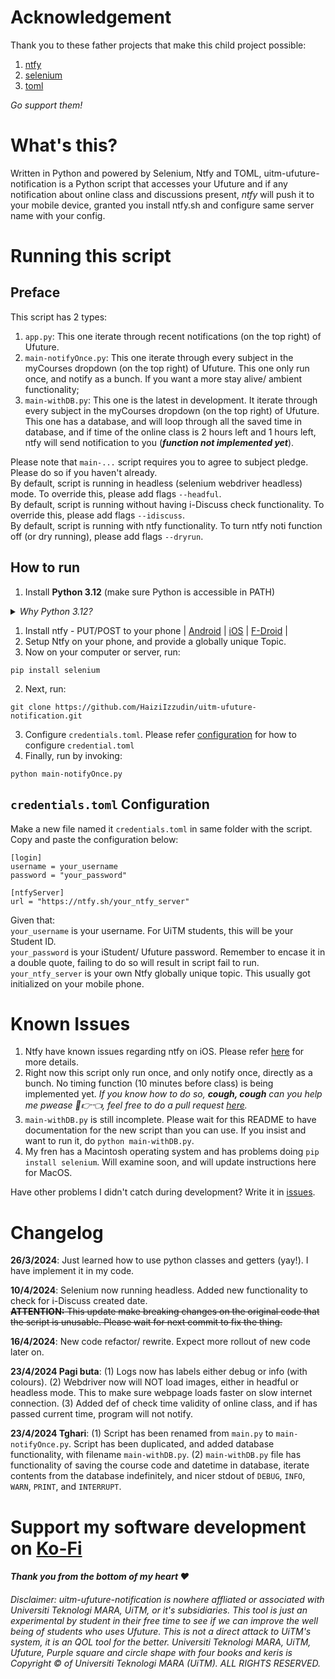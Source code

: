 # Acknowledgement

Thank you to these father projects that make this child project possible:

1. [ntfy](https://ntfy.sh/)
1. [selenium](https://www.selenium.dev/)
1. [toml](https://toml.io/en/)

*Go support them!*

# What's this?

Written in Python and powered by Selenium, Ntfy and TOML, uitm-ufuture-notification is a Python script that accesses your Ufuture and if any notification about online class and discussions present, *ntfy* will push it to your mobile device, granted you install ntfy.sh and configure same server name with your config. 

# Running this script

## Preface
This script has 2 types:
1. `app.py`: This one iterate through recent notifications (on the top right) of Ufuture.
2. `main-notifyOnce.py`: This one iterate through every subject in the myCourses dropdown (on the top right) of Ufuture. This one only run once, and notify as a bunch. If you want a more stay alive/ ambient functionality;
2. `main-withDB.py`: This one is the latest in development. It iterate through every subject in the myCourses dropdown (on the top right) of Ufuture. This one has a database, and will loop through all the saved time in database, and if time of the online class is 2 hours left and 1 hours left, ntfy will send notification to you (***function not implemented yet***).

Please note that `main-...` script requires you to agree to subject pledge. Please do so if you haven't already.<br>
By default, script is running in headless (selenium webdriver headless) mode. To override this, please add flags `--headful`.<br>
By default, script is running without having i-Discuss check functionality. To override this, please add flags `--idiscuss`.<br>
By default, script is running with ntfy functionality. To turn ntfy noti function off (or dry running), please add flags `--dryrun`.

## How to run

1. Install **Python 3.12** (make sure Python is accessible in PATH)
<details>
  <summary><i>Why Python 3.12?</i></summary>

  > 3.12.2 Added functionality of parsing toml file, under class name `tomllib`, and updated to sqlite3. We are leveraging that functionality to ease your experience using this script.

</details>

1. Install ntfy - PUT/POST to your phone | 
[Android](https://play.google.com/store/apps/details?id=io.heckel.ntfy) | 
[iOS](https://apps.apple.com/us/app/ntfy/id1625396347) | 
[F-Droid](https://f-droid.org/en/packages/io.heckel.ntfy/) |
2. Setup Ntfy on your phone, and provide a globally unique Topic.
2. Now on your computer or server, run: 
```
pip install selenium
```
2. Next, run: 
```
git clone https://github.com/HaiziIzzudin/uitm-ufuture-notification.git
```
3. Configure `credentials.toml`. Please refer [configuration](#credentialstoml-configuration) for how to configure `credential.toml`
3. Finally, run by invoking:
```
python main-notifyOnce.py
``` 
## `credentials.toml` Configuration
Make a new file named it `credentials.toml` in same folder with the script. Copy and paste the configuration below:
```
[login]
username = your_username
password = "your_password"

[ntfyServer]
url = "https://ntfy.sh/your_ntfy_server"
```
Given that:<br>
`your_username` is your username. For UiTM students, this will be your Student ID.<br>
`your_password` is your iStudent/ Ufuture password. Remember to encase it in a double quote, failing to do so will result in script fail to run.<br>
`your_ntfy_server` is your own Ntfy globally unique topic. This usually got initialized on your mobile phone.

# Known Issues
1. Ntfy have known issues regarding ntfy on iOS. Please refer [here](https://github.com/binwiederhier/ntfy/issues/880) for more details.
2. Right now this script only run once, and only notify once, directly as a bunch. No timing function (10 minutes before class) is being implemented yet. *If you know how to do so, **cough, cough** can you help me pwease 🥺👉👈, feel free to do a pull request [here](https://github.com/HaiziIzzudin/uitm-ufuture-notification/pulls).*
3. `main-withDB.py` is still incomplete. Please wait for this README to have documentation for the new script than you can use. If you insist and want to run it, do `python main-withDB.py`.
4. My fren has a Macintosh operating system and has problems doing `pip install selenium`. Will examine soon, and will update instructions here for MacOS.


Have other problems I didn't catch during development? Write it in [issues](https://github.com/HaiziIzzudin/uitm-ufuture-notification/issues).

# Changelog
**26/3/2024**: Just learned how to use python classes and getters (yay!). I have implement it in my code. 

**10/4/2024**: Selenium now running headless. Added new functionality to check for i-Discuss created date. <br>~~**ATTENTION:** This update make breaking changes on the original code that the script is unusable. Please wait for next commit to fix the thing.~~

**16/4/2024**: New code refactor/ rewrite. Expect more rollout of new code later on.

**23/4/2024 Pagi buta**: (1) Logs now has labels either debug or info (with colours). (2) Webdriver now will NOT load images, either in headful or headless mode. This to make sure webpage loads faster on slow internet connection. (3) Added def of check time validity of online class, and if has passed current time, program will not notify.

**23/4/2024 Tghari**: (1) Script has been renamed from `main.py` to `main-notifyOnce.py`. Script has been duplicated, and added database functionality, with filename `main-withDB.py`. (2) `main-withDB.py` file has functionality of saving the course code and datetime in database, iterate contents from the database indefinitely, and nicer stdout of `DEBUG`, `INFO`, `WARN`, `PRINT`, and `INTERRUPT`.

# Support my software development on [Ko-Fi](https://ko-fi.com/haiziizzudin)
#### *Thank you from the bottom of my heart ❤️*


###### Disclaimer: uitm-ufuture-notification is nowhere affliated or associated with Universiti Teknologi MARA, UiTM, or it's subsidiaries. This tool is just an experimental by student in their free time to see if we can improve the well being of students who uses Ufuture. This is not a direct attack to UiTM's system, it is an QOL tool for the better. Universiti Teknologi MARA, UiTM, Ufuture, Purple square and circle shape with four books and keris is Copyright © of Universiti Teknologi MARA (UiTM). ALL RIGHTS RESERVED.